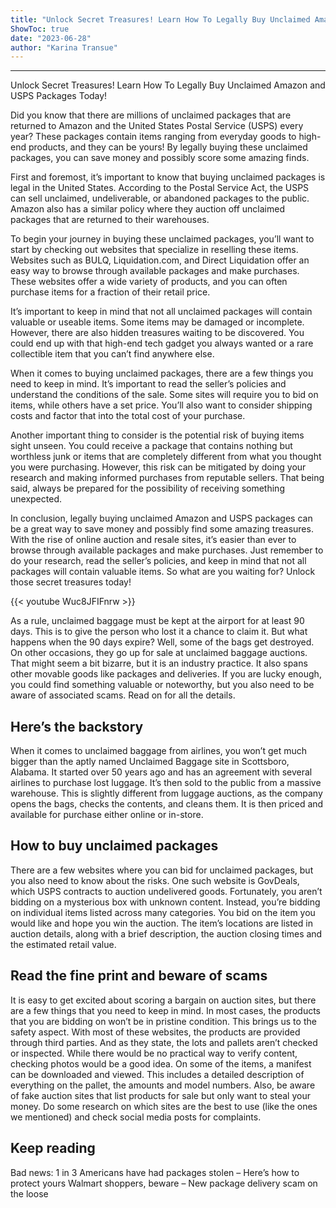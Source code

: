 ```yaml
---
title: "Unlock Secret Treasures! Learn How To Legally Buy Unclaimed Amazon and USPS Packages Today!"
ShowToc: true 
date: "2023-06-28"
author: "Karina Transue"
---
```

*****
Unlock Secret Treasures! Learn How To Legally Buy Unclaimed Amazon and USPS Packages Today!

Did you know that there are millions of unclaimed packages that are returned to Amazon and the United States Postal Service (USPS) every year? These packages contain items ranging from everyday goods to high-end products, and they can be yours! By legally buying these unclaimed packages, you can save money and possibly score some amazing finds.

First and foremost, it’s important to know that buying unclaimed packages is legal in the United States. According to the Postal Service Act, the USPS can sell unclaimed, undeliverable, or abandoned packages to the public. Amazon also has a similar policy where they auction off unclaimed packages that are returned to their warehouses.

To begin your journey in buying these unclaimed packages, you’ll want to start by checking out websites that specialize in reselling these items. Websites such as BULQ, Liquidation.com, and Direct Liquidation offer an easy way to browse through available packages and make purchases. These websites offer a wide variety of products, and you can often purchase items for a fraction of their retail price.

It’s important to keep in mind that not all unclaimed packages will contain valuable or useable items. Some items may be damaged or incomplete. However, there are also hidden treasures waiting to be discovered. You could end up with that high-end tech gadget you always wanted or a rare collectible item that you can’t find anywhere else.

When it comes to buying unclaimed packages, there are a few things you need to keep in mind. It’s important to read the seller’s policies and understand the conditions of the sale. Some sites will require you to bid on items, while others have a set price. You’ll also want to consider shipping costs and factor that into the total cost of your purchase.

Another important thing to consider is the potential risk of buying items sight unseen. You could receive a package that contains nothing but worthless junk or items that are completely different from what you thought you were purchasing. However, this risk can be mitigated by doing your research and making informed purchases from reputable sellers. That being said, always be prepared for the possibility of receiving something unexpected.

In conclusion, legally buying unclaimed Amazon and USPS packages can be a great way to save money and possibly find some amazing treasures. With the rise of online auction and resale sites, it’s easier than ever to browse through available packages and make purchases. Just remember to do your research, read the seller’s policies, and keep in mind that not all packages will contain valuable items. So what are you waiting for? Unlock those secret treasures today!

{{< youtube Wuc8JFIFnrw >}} 



As a rule, unclaimed baggage must be kept at the airport for at least 90 days. This is to give the person who lost it a chance to claim it. But what happens when the 90 days expire? Well, some of the bags get destroyed. On other occasions, they go up for sale at unclaimed baggage auctions.
That might seem a bit bizarre, but it is an industry practice. It also spans other movable goods like packages and deliveries. If you are lucky enough, you could find something valuable or noteworthy, but you also need to be aware of associated scams. Read on for all the details.

 
## Here’s the backstory


When it comes to unclaimed baggage from airlines, you won’t get much bigger than the aptly named Unclaimed Baggage site in Scottsboro, Alabama. It started over 50 years ago and has an agreement with several airlines to purchase lost luggage. It’s then sold to the public from a massive warehouse.
This is slightly different from luggage auctions, as the company opens the bags, checks the contents, and cleans them. It is then priced and available for purchase either online or in-store. 

 
## How to buy unclaimed packages


There are a few websites where you can bid for unclaimed packages, but you also need to know about the risks. One such website is GovDeals, which USPS contracts to auction undelivered goods.
Fortunately, you aren’t bidding on a mysterious box with unknown content. Instead, you’re bidding on individual items listed across many categories. You bid on the item you would like and hope you win the auction.
The item’s locations are listed in auction details, along with a brief description, the auction closing times and the estimated retail value. 

 
## Read the fine print and beware of scams


It is easy to get excited about scoring a bargain on auction sites, but there are a few things that you need to keep in mind. In most cases, the products that you are bidding on won’t be in pristine condition.
This brings us to the safety aspect. With most of these websites, the products are provided through third parties. And as they state, the lots and pallets aren’t checked or inspected.
While there would be no practical way to verify content, checking photos would be a good idea. On some of the items, a manifest can be downloaded and viewed. This includes a detailed description of everything on the pallet, the amounts and model numbers.
Also, be aware of fake auction sites that list products for sale but only want to steal your money. Do some research on which sites are the best to use (like the ones we mentioned) and check social media posts for complaints.

 
## Keep reading


Bad news: 1 in 3 Americans have had packages stolen – Here’s how to protect yours
Walmart shoppers, beware – New package delivery scam on the loose




